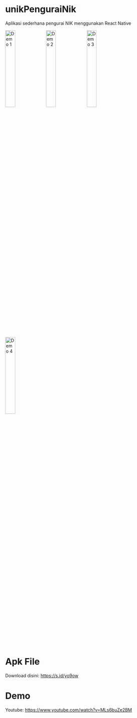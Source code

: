 # unikPenguraiNik
Aplikasi sederhana pengurai NIK menggunakan React Native

<img src="https://github.com/snowfluke/unikPenguraiNik/blob/main/phone1-uNik.png" width="25%" alt="Demo 1">
<img src="https://github.com/snowfluke/unikPenguraiNik/blob/main/phone2-uNik.png" width="25%" alt="Demo 2">
<img src="https://github.com/snowfluke/unikPenguraiNik/blob/main/phone3-uNik.png" width="25%" alt="Demo 3">
<img src="https://github.com/snowfluke/unikPenguraiNik/blob/main/phone4-uNik.png" width="25%" alt="Demo 4">

# Apk File
Download disini: https://s.id/yo9ow

# Demo
Youtube: https://www.youtube.com/watch?v=MLs6buZe2BM
